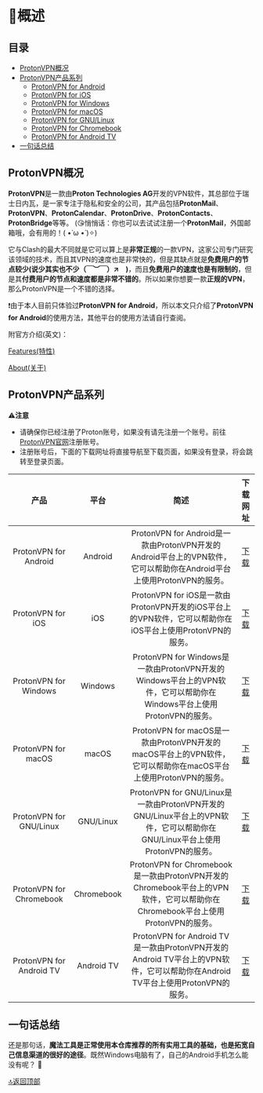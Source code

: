 # 🧾概述

## 目录
- [ProtonVPN概况](#protonvpn%E6%A6%82%E5%86%B5)
- [ProtonVPN产品系列](#protonvpn%E4%BA%A7%E5%93%81%E7%B3%BB%E5%88%97)
  - [ProtonVPN for Android](#protonvpn%E4%BA%A7%E5%93%81%E7%B3%BB%E5%88%97)
  - [ProtonVPN for iOS](#protonvpn%E4%BA%A7%E5%93%81%E7%B3%BB%E5%88%97)
  - [ProtonVPN for Windows](#protonvpn%E4%BA%A7%E5%93%81%E7%B3%BB%E5%88%97)
  - [ProtonVPN for macOS](#protonvpn%E4%BA%A7%E5%93%81%E7%B3%BB%E5%88%97)
  - [ProtonVPN for GNU/Linux](#protonvpn%E4%BA%A7%E5%93%81%E7%B3%BB%E5%88%97)
  - [ProtonVPN for Chromebook](#protonvpn%E4%BA%A7%E5%93%81%E7%B3%BB%E5%88%97)
  - [ProtonVPN for Android TV](#protonvpn%E4%BA%A7%E5%93%81%E7%B3%BB%E5%88%97)
- [一句话总结](#%E4%B8%80%E5%8F%A5%E8%AF%9D%E6%80%BB%E7%BB%93)

## ProtonVPN概况
**ProtonVPN**是一款由**Proton Technologies AG**开发的VPN软件，其总部位于瑞士日内瓦，是一家专注于隐私和安全的公司，其产品包括**ProtonMail**、**ProtonVPN**、**ProtonCalendar**、**ProtonDrive**、**ProtonContacts**、**ProtonBridge**等等。
(😘悄悄话：你也可以去试试注册一个**ProtonMail**，外国邮箱哦，会有用的！( •̀ ω •́ )✧)  

它与Clash的最大不同就是它可以算上是**非常正规**的一款VPN，这家公司专门研究该领域的技术，而且其VPN的速度也是非常快的，但是其缺点就是**免费用户的节点较少(说少其实也不少（￣︶￣）↗　)**，而且**免费用户的速度也是有限制的**，但是其**付费用户的节点和速度都是非常不错的**。所以如果你想要一款**正规的VPN**，那么ProtonVPN是一个不错的选择。

❗由于本人目前只体验过**ProtonVPN for Android**，所以本文只介绍了**ProtonVPN for Android**的使用方法，其他平台的使用方法请自行查阅。

附官方介绍(英文)： 

[Features(特性)](https://protonvpn.com/secure-vpn) 

[About(关于)](https://protonvpn.com/about)

## ProtonVPN产品系列
⚠**注意**
* 请确保你已经注册了Proton账号，如果没有请先注册一个账号。前往[ProtonVPN官网](https://protonvpn.com/)注册账号。
* 注册账号后，下面的下载网址将直接导航至下载页面，如果没有登录，将会跳转至登录页面。

|           产品           |    平台    |                                                             简述                                                              |                    下载网址                     |
| :----------------------: | :--------: | :---------------------------------------------------------------------------------------------------------------------------: | :---------------------------------------------: |
|  ProtonVPN for Android   |  Android   |     ProtonVPN for Android是一款由ProtonVPN开发的Android平台上的VPN软件，它可以帮助你在Android平台上使用ProtonVPN的服务。      | [下载](https://account.protonvpn.com/downloads) |
|    ProtonVPN for iOS     |    iOS     |           ProtonVPN for iOS是一款由ProtonVPN开发的iOS平台上的VPN软件，它可以帮助你在iOS平台上使用ProtonVPN的服务。            | [下载](https://account.protonvpn.com/downloads) |
|  ProtonVPN for Windows   |  Windows   |     ProtonVPN for Windows是一款由ProtonVPN开发的Windows平台上的VPN软件，它可以帮助你在Windows平台上使用ProtonVPN的服务。      | [下载](https://account.protonvpn.com/downloads) |
|   ProtonVPN for macOS    |   macOS    |        ProtonVPN for macOS是一款由ProtonVPN开发的macOS平台上的VPN软件，它可以帮助你在macOS平台上使用ProtonVPN的服务。         | [下载](https://account.protonvpn.com/downloads) |
| ProtonVPN for GNU/Linux  | GNU/Linux  |  ProtonVPN for GNU/Linux是一款由ProtonVPN开发的GNU/Linux平台上的VPN软件，它可以帮助你在GNU/Linux平台上使用ProtonVPN的服务。   | [下载](https://account.protonvpn.com/downloads) |
| ProtonVPN for Chromebook | Chromebook | ProtonVPN for Chromebook是一款由ProtonVPN开发的Chromebook平台上的VPN软件，它可以帮助你在Chromebook平台上使用ProtonVPN的服务。 | [下载](https://account.protonvpn.com/downloads) |
| ProtonVPN for Android TV | Android TV | ProtonVPN for Android TV是一款由ProtonVPN开发的Android TV平台上的VPN软件，它可以帮助你在Android TV平台上使用ProtonVPN的服务。 | [下载](https://account.protonvpn.com/downloads) |

## 一句话总结
还是那句话，**魔法工具是正常使用本仓库推荐的所有实用工具的基础，也是拓宽自己信息渠道的很好的途径**。既然Windows电脑有了，自己的Android手机怎么能没有呢？ 💞 

[🔝返回顶部](#目录)

